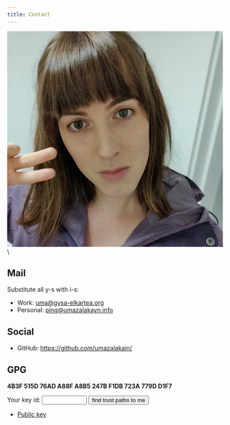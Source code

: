```yaml
---
title: Contact
---
```


![cartoon](/static/me.jpg)\

## Mail

Substitute all y-s with i-s:

- Work: <uma@gysa-elkartea.org>
- Personal: <ping@umazalakayn.info>

## Social

- GitHub: <https://github.com/umazalakain/>

## GPG

**4B3F 515D 76AD A88F A8B5 247B F1DB 723A 779D D1F7**

<form method="GET" action="http://pgp.cs.uu.nl/mk_path.cgi">
    Your key id:
    <input type="text" name="FROM" size="10" />
    <input type="hidden" name="TO" value="779DD1F7" />
    <input type="submit" value="find trust paths to me" />
</form>

- [Public key](/static/pubkey.asc)
